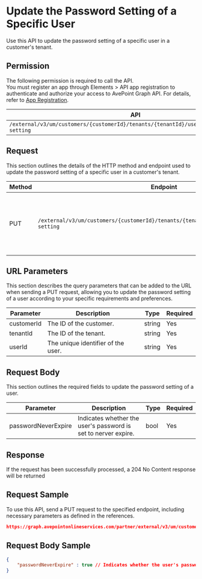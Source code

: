 # Update the Password Setting of a Specific User

Use this API to update the password setting of a specific user in a customer's tenant. 

## Permission

The following permission is required to call the API.  
You must register an app through Elements > API app registration to authenticate and authorize your access to AvePoint Graph API. For details, refer to [App Registration](../../register-app.md).

| API | Permission  |
|-----------|--------|
| `/external/v3/um/customers/{customerId}/tenants/{tenantId}/users/{userId}/password-setting`|elements.um.user.readwrite.all|  

## Request

This section outlines the details of the HTTP method and endpoint used to update the password setting of a specific user in a customer's tenant.

| Method | Endpoint | Description |
|-----------|--------|------------|
| PUT | `/external/v3/um/customers/{customerId}/tenants/{tenantId}/users/{userId}/password-setting` | Updates the password setting of a specific user in a customer's tenant.|

## URL Parameters

This section describes the query parameters that can be added to the URL when sending a PUT request, allowing you to update the password setting of a user according to your specific requirements and preferences.

| Parameter | Description | Type | Required |
| --- | --- | --- |---|
| customerId | The ID of the customer. | string | Yes |
| tenantId | The ID of the tenant. | string | Yes |
| userId | The unique identifier of the user. | string | Yes |

## Request Body

This section outlines the required fields to update the password setting of a user.

| Parameter | Description | Type | Required
| --- | --- | --- | ---
| passwordNeverExpire | Indicates whether the user's password is set to nerver expire. | bool | Yes |

## Response

If the request has been successfully processed, a 204 No Content response will be returned

## Request Sample

To use this API, send a PUT request to the specified endpoint, including necessary parameters as defined in the references. 

```json
https://graph.avepointonlineservices.com/partner/external/v3/um/customers/966f35cc-****-****-****-25cdbcf82a07/tenants/0c7715b3-****-****-****-f3634dcfacec/users/7c18fd6f-****-****-****-5725fa9edc3f/password-setting
```
## Request Body Sample

```json
{
    "passwordNeverExpire" : true // Indicates whether the user's password is set to nerver expire
}
```